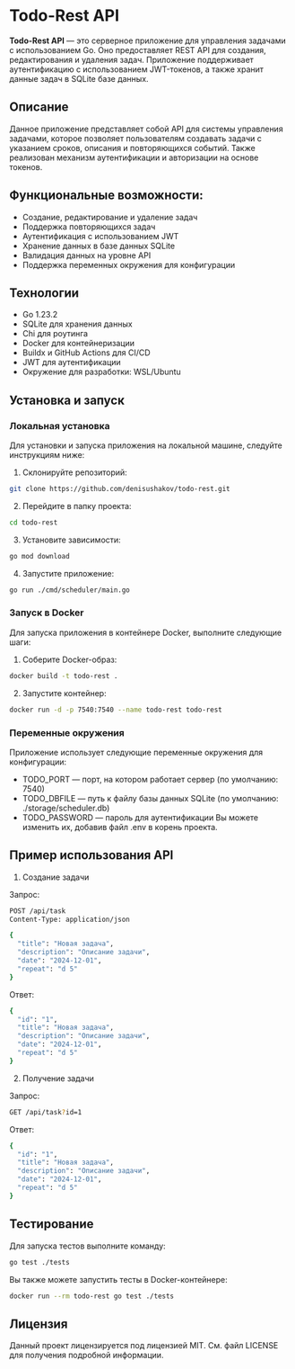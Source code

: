 # Todo-Rest API

**Todo-Rest API** — это серверное приложение для управления задачами с использованием Go. Оно предоставляет REST API для создания, редактирования и удаления задач. Приложение поддерживает аутентификацию с использованием JWT-токенов, а также хранит данные задач в SQLite базе данных.

## Описание
Данное приложение представляет собой API для системы управления задачами, которое позволяет пользователям создавать задачи с указанием сроков, описания и повторяющихся событий. Также реализован механизм аутентификации и авторизации на основе токенов.

## Функциональные возможности:
 - Создание, редактирование и удаление задач
 - Поддержка повторяющихся задач
 - Аутентификация с использованием JWT
 - Хранение данных в базе данных SQLite
 - Валидация данных на уровне API
 - Поддержка переменных окружения для конфигурации
## Технологии
 - Go 1.23.2
 - SQLite для хранения данных
 - Chi для роутинга
 - Docker для контейнеризации
 - Buildx и GitHub Actions для CI/CD
 - JWT для аутентификации
 - Окружение для разработки: WSL/Ubuntu

## Установка и запуск

### Локальная установка
Для установки и запуска приложения на локальной машине, следуйте инструкциям ниже:

1. Склонируйте репозиторий:

```bash
git clone https://github.com/denisushakov/todo-rest.git
```

2. Перейдите в папку проекта:

```bash
cd todo-rest
```

3. Установите зависимости:

```bash
go mod download
```

4. Запустите приложение:

```bash
go run ./cmd/scheduler/main.go
```

### Запуск в Docker
Для запуска приложения в контейнере Docker, выполните следующие шаги:

1. Соберите Docker-образ:

```bash
docker build -t todo-rest .
```

2. Запустите контейнер:

```bash
docker run -d -p 7540:7540 --name todo-rest todo-rest
```

### Переменные окружения
Приложение использует следующие переменные окружения для конфигурации:

 - TODO_PORT — порт, на котором работает сервер (по умолчанию: 7540)
 - TODO_DBFILE — путь к файлу базы данных SQLite (по умолчанию: ./storage/scheduler.db)
 - TODO_PASSWORD — пароль для аутентификации
Вы можете изменить их, добавив файл .env в корень проекта.

## Пример использования API

1. Создание задачи

Запрос:

```bash
POST /api/task
Content-Type: application/json

{
  "title": "Новая задача",
  "description": "Описание задачи",
  "date": "2024-12-01",
  "repeat": "d 5"
}
```

Ответ:

```bash
{
  "id": "1",
  "title": "Новая задача",
  "description": "Описание задачи",
  "date": "2024-12-01",
  "repeat": "d 5"
}
```

2. Получение задачи

Запрос:

```bash
GET /api/task?id=1
```

Ответ:

```bash
{
  "id": "1",
  "title": "Новая задача",
  "description": "Описание задачи",
  "date": "2024-12-01",
  "repeat": "d 5"
}
```

## Тестирование

Для запуска тестов выполните команду:

```bash
go test ./tests
```

Вы также можете запустить тесты в Docker-контейнере:

```bash
docker run --rm todo-rest go test ./tests
```

## Лицензия
Данный проект лицензируется под лицензией MIT. См. файл LICENSE для получения подробной информации.
